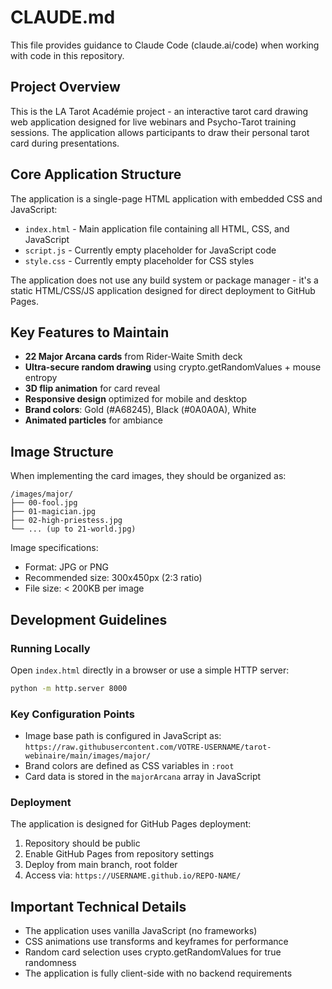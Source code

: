 # CLAUDE.md

This file provides guidance to Claude Code (claude.ai/code) when working with code in this repository.

## Project Overview

This is the LA Tarot Académie project - an interactive tarot card drawing web application designed for live webinars and Psycho-Tarot training sessions. The application allows participants to draw their personal tarot card during presentations.

## Core Application Structure

The application is a single-page HTML application with embedded CSS and JavaScript:
- `index.html` - Main application file containing all HTML, CSS, and JavaScript
- `script.js` - Currently empty placeholder for JavaScript code
- `style.css` - Currently empty placeholder for CSS styles

The application does not use any build system or package manager - it's a static HTML/CSS/JS application designed for direct deployment to GitHub Pages.

## Key Features to Maintain

- **22 Major Arcana cards** from Rider-Waite Smith deck
- **Ultra-secure random drawing** using crypto.getRandomValues + mouse entropy
- **3D flip animation** for card reveal
- **Responsive design** optimized for mobile and desktop
- **Brand colors**: Gold (#A68245), Black (#0A0A0A), White
- **Animated particles** for ambiance

## Image Structure

When implementing the card images, they should be organized as:
```
/images/major/
├── 00-fool.jpg
├── 01-magician.jpg
├── 02-high-priestess.jpg
└── ... (up to 21-world.jpg)
```

Image specifications:
- Format: JPG or PNG
- Recommended size: 300x450px (2:3 ratio)
- File size: < 200KB per image

## Development Guidelines

### Running Locally
Open `index.html` directly in a browser or use a simple HTTP server:
```bash
python -m http.server 8000
```

### Key Configuration Points
- Image base path is configured in JavaScript as: `https://raw.githubusercontent.com/VOTRE-USERNAME/tarot-webinaire/main/images/major/`
- Brand colors are defined as CSS variables in `:root`
- Card data is stored in the `majorArcana` array in JavaScript

### Deployment
The application is designed for GitHub Pages deployment:
1. Repository should be public
2. Enable GitHub Pages from repository settings
3. Deploy from main branch, root folder
4. Access via: `https://USERNAME.github.io/REPO-NAME/`

## Important Technical Details

- The application uses vanilla JavaScript (no frameworks)
- CSS animations use transforms and keyframes for performance
- Random card selection uses crypto.getRandomValues for true randomness
- The application is fully client-side with no backend requirements
